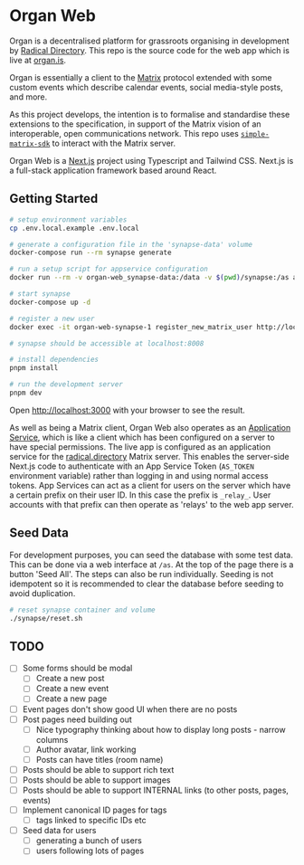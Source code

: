 # Organ Web

Organ is a decentralised platform for grassroots organising in development by [Radical Directory](https://radical.directory). This repo is the source code for the web app which is live at [organ.is](organ.is).

Organ is essentially a client to the [Matrix](https://matrix.org) protocol extended with some custom events which describe calendar events, social media-style posts, and more.

As this project develops, the intention is to formalise and standardise these extensions to the specification, in support of the Matrix vision of an interoperable, open communications network. This repo uses [`simple-matrix-sdk`](https://github.com/meri-leeworthy/simple-matrix-sdk) to interact with the Matrix server.

Organ Web is a [Next.js](https://nextjs.org/) project using Typescript and Tailwind CSS. Next.js is a full-stack application framework based around React.

## Getting Started

``` sh
# setup environment variables
cp .env.local.example .env.local

# generate a configuration file in the 'synapse-data' volume
docker-compose run --rm synapse generate

# run a setup script for appservice configuration
docker run --rm -v organ-web_synapse-data:/data -v $(pwd)/synapse:/as alpine /bin/sh -c "chmod +x /as/setup.sh && /as/setup.sh"

# start synapse
docker-compose up -d

# register a new user
docker exec -it organ-web-synapse-1 register_new_matrix_user http://localhost:8008 -c /data/homeserver.yaml

# synapse should be accessible at localhost:8008

# install dependencies
pnpm install

# run the development server
pnpm dev
```

Open [http://localhost:3000](http://localhost:3000) with your browser to see the result.

As well as being a Matrix client, Organ Web also operates as an [Application Service](https://spec.matrix.org/v1.9/application-service-api/), which is like a client which has been configured on a server to have special permissions. The live app is configured as an application service for the [radical.directory](https://element.radical.directory) Matrix server. This enables the server-side Next.js code to authenticate with an App Service Token (`AS_TOKEN` environment variable) rather than logging in and using normal access tokens. App Services can act as a client for users on the server which have a certain prefix on their user ID. In this case the prefix is `_relay_`. User accounts with that prefix can then operate as 'relays' to the web app server.

## Seed Data

For development purposes, you can seed the database with some test data. This can be done via a web interface at `/as`. At the top of the page there is a button 'Seed All'. The steps can also be run individually. Seeding is not idempotent so it is recommended to clear the database before seeding to avoid duplication.

``` sh
# reset synapse container and volume
./synapse/reset.sh
```

## TODO

- [ ] Some forms should be modal
  - [ ] Create a new post
  - [ ] Create a new event
  - [ ] Create a new page
- [ ] Event pages don't show good UI when there are no posts
- [ ] Post pages need building out
  - [ ] Nice typography thinking about how to display long posts - narrow columns
  - [ ] Author avatar, link working
  - [ ] Posts can have titles (room name)
- [ ] Posts should be able to support rich text
- [ ] Posts should be able to support images
- [ ] Posts should be able to support INTERNAL links (to other posts, pages, events)
- [ ] Implement canonical ID pages for tags
  - [ ] tags linked to specific IDs etc
- [ ] Seed data for users
  - [ ] generating a bunch of users
  - [ ] users following lots of pages